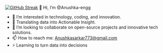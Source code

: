 [![GitHub Streak](https://streak-stats.demolab.com/?user=Anushka-egg)](https://git.io/streak-stats)
👋 Hi, I’m @Anushka-engg
- 👀 I’m interested in technology, coding, and innovation.
- 🌱 Translating data into Actionable Insight.
- 💞️ I’m looking to collaborate on open-source projects and innovative tech solutions.
- 📫 How to reach me: Anushkasarkar773@gmail.com
- ⚡ Learning to turn data into decisions


<!---
Anushka-engg/Anushka-engg is a ✨ special ✨ repository because its `README.md` (this file) appears on your GitHub profile.
You can click the Preview link to take a look at your changes.
--->
